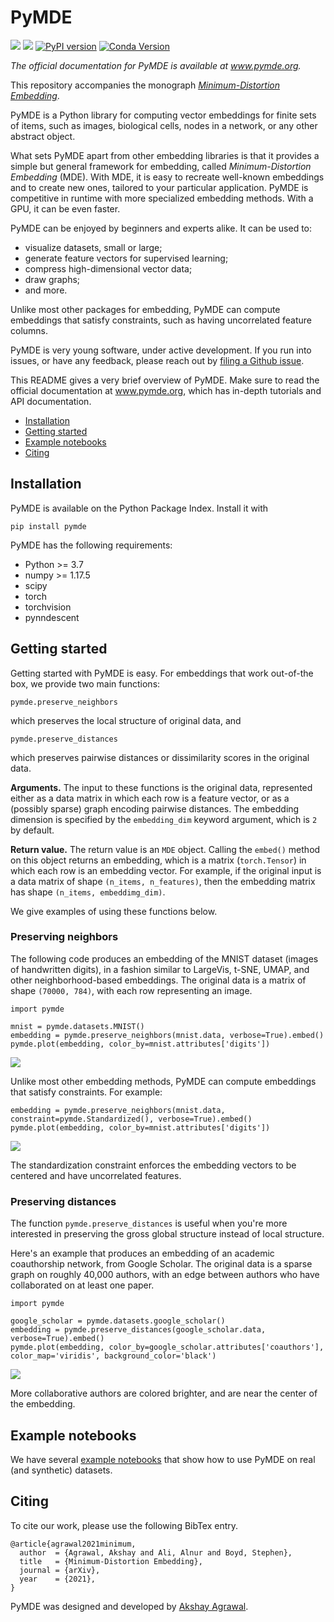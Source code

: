 # PyMDE
![](https://github.com/cvxgrp/pymde/workflows/Test/badge.svg) ![](https://github.com/cvxgrp/pymde/workflows/Deploy/badge.svg) [![PyPI version](https://badge.fury.io/py/pymde.svg)](https://badge.fury.io/py/pymde) [![Conda Version](https://img.shields.io/conda/vn/conda-forge/pymde.svg)](https://anaconda.org/conda-forge/pymde)

*The official documentation for PyMDE is available at www.pymde.org.*

This repository accompanies the monograph [*Minimum-Distortion Embedding*](https://web.stanford.edu/~boyd/papers/min_dist_emb.html).

PyMDE is a Python library for computing vector embeddings for finite sets of
items, such as images, biological cells, nodes in a network, or any other
abstract object.

What sets PyMDE apart from other embedding libraries is that it provides a
simple but general framework for embedding, called _Minimum-Distortion
Embedding_ (MDE). With MDE, it is easy to recreate well-known embeddings and to
create new ones, tailored to your particular application. PyMDE is competitive
in runtime with more specialized embedding methods. With a GPU, it can be
even faster.

PyMDE can be enjoyed by beginners and experts alike. It can be used to:

* visualize datasets, small or large;
* generate feature vectors for supervised learning;
* compress high-dimensional vector data;
* draw graphs;
* and more.

Unlike most other packages for embedding, PyMDE can compute embeddings that satisfy
constraints, such as having uncorrelated feature columns. 

PyMDE is very young software, under active development. If you run into issues,
or have any feedback, please reach out by [filing a Github
issue](https://github.com/cvxgrp/pymde/issues).

This README gives a very brief overview of PyMDE. Make sure to read the 
official documentation at www.pymde.org, which has in-depth tutorials
and API documentation.

- [Installation](#installation)
- [Getting started](#getting-started)
- [Example notebooks](#example-notebooks)
- [Citing](#citing)

## Installation
PyMDE is available on the Python Package Index. Install it with 

```
pip install pymde
```

PyMDE has the following requirements:

* Python >= 3.7
* numpy >= 1.17.5
* scipy
* torch
* torchvision
* pynndescent

## Getting started
Getting started with PyMDE is easy. For embeddings that work out-of-the box, we provide two main functions:

```python3
pymde.preserve_neighbors
```

which preserves the local structure of original data, and 

```python3
pymde.preserve_distances
```

which preserves pairwise distances or dissimilarity scores in the original
data.

**Arguments.** The input to these functions is the original data, represented
either as a data matrix in which each row is a feature vector, or as a
(possibly sparse) graph encoding pairwise distances. The embedding dimension is
specified by the `embedding_dim` keyword argument, which is `2` by default.

**Return value.** The return value is an `MDE` object. Calling the `embed()`
method on this object returns an embedding, which is a matrix
(`torch.Tensor`) in which each row is an embedding vector. For example, if the
original input is a data matrix of shape `(n_items, n_features)`, then the
embedding matrix has shape `(n_items, embeddimg_dim)`.

We give examples of using these functions below. 

### Preserving neighbors
The following code produces an embedding of the MNIST dataset (images of
handwritten digits), in a fashion similar to LargeVis, t-SNE, UMAP, and other
neighborhood-based embeddings. The original data is a matrix of shape `(70000,
784)`, with each row representing an image.

```python3
import pymde

mnist = pymde.datasets.MNIST()
embedding = pymde.preserve_neighbors(mnist.data, verbose=True).embed()
pymde.plot(embedding, color_by=mnist.attributes['digits'])
```

![](https://github.com/cvxgrp/pymde/blob/main/images/mnist.png?raw=true)

Unlike most other embedding methods, PyMDE can compute embeddings that satisfy
constraints. For example:

```python3
embedding = pymde.preserve_neighbors(mnist.data, constraint=pymde.Standardized(), verbose=True).embed()
pymde.plot(embedding, color_by=mnist.attributes['digits'])
```

![](https://github.com/cvxgrp/pymde/blob/main/images/mnist_std.png?raw=true)

The standardization constraint enforces the embedding vectors to be centered
and have uncorrelated features.


### Preserving distances
The function `pymde.preserve_distances` is useful when you're more interested
in preserving the gross global structure instead of local structure. 

Here's an example that produces an embedding of an academic coauthorship
network, from Google Scholar. The original data is a sparse graph on roughly
40,000 authors, with an edge between authors who have collaborated on at least
one paper.

```python3
import pymde

google_scholar = pymde.datasets.google_scholar()
embedding = pymde.preserve_distances(google_scholar.data, verbose=True).embed()
pymde.plot(embedding, color_by=google_scholar.attributes['coauthors'], color_map='viridis', background_color='black')
```

![](https://github.com/cvxgrp/pymde/blob/main/images/scholar.jpg?raw=true)

More collaborative authors are colored brighter, and are near the center of the
embedding.


## Example notebooks
We have several [example notebooks](https://github.com/cvxgrp/pymde/tree/main/examples) that show how to use PyMDE on real (and synthetic) datasets.

## Citing
To cite our work, please use the following BibTex entry.

```
@article{agrawal2021minimum,
  author  = {Agrawal, Akshay and Ali, Alnur and Boyd, Stephen},
  title   = {Minimum-Distortion Embedding},
  journal = {arXiv},
  year    = {2021},
}
```

PyMDE was designed and developed by [Akshay Agrawal](https://www.akshayagrawal.com/).
